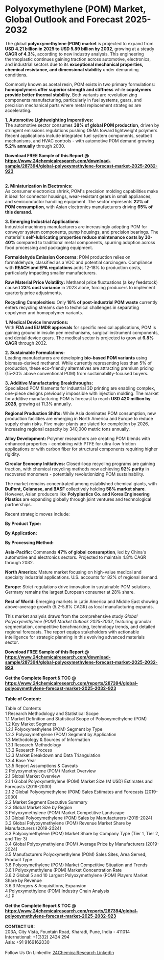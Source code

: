 <h1>Polyoxymethylene (POM) Market, Global Outlook and Forecast 2025-2032</h1><p>The global <strong>polyoxymethylene (POM) market</strong> is projected to expand from <strong>USD 4.21 billion in 2025 to USD 5.89 billion by 2032</strong>, growing at a steady <strong>CAGR of 4.3%</strong>, according to new industry analysis. This engineering thermoplastic continues gaining traction across automotive, electronics, and industrial sectors due to its <strong>exceptional mechanical properties, chemical resistance, and dimensional stability</strong> under demanding conditions.</p><p>Commonly known as acetal resin, POM exists in two primary formulations: <strong>homopolymers offer superior strength and stiffness</strong> while <strong>copolymers provide better thermal stability</strong>. Both variants are revolutionizing components manufacturing, particularly in fuel systems, gears, and precision mechanical parts where metal replacement strategies are accelerating.</p><p><strong>1. Automotive Lightweighting Imperatives:</strong><br>
The automotive sector consumes <strong>38% of global POM production</strong>, driven by stringent emissions regulations pushing OEMs toward lightweight polymers. Recent applications include integrated fuel system components, seatbelt mechanisms, and HVAC controls - with automotive POM demand growing <strong>5.2% annually</strong> through 2030.</p><div><b>Download FREE Sample of this Report @ 
            <a href="https://www.24chemicalresearch.com/download-sample/287394/global-polyoxymethylene-forecast-market-2025-2032-923">
            https://www.24chemicalresearch.com/download-sample/287394/global-polyoxymethylene-forecast-market-2025-2032-923</a></b></div><br><p><strong>2. Miniaturization in Electronics:</strong><br>
As consumer electronics shrink, POM's precision molding capabilities make it ideal for connector housings, wear-resistant gears in small appliances, and semiconductor handling equipment. The sector represents <strong>22% of POM consumption</strong>, with Asian electronics manufacturers driving <strong>65% of this demand</strong>.</p><p><strong>3. Emerging Industrial Applications:</strong><br>
Industrial machinery manufacturers are increasingly adopting POM for conveyor system components, pump housings, and precision bearings. The material's <strong>self-lubricating properties reduce maintenance costs by 30-40%</strong> compared to traditional metal components, spurring adoption across food processing and packaging equipment.</p><p><strong>Formaldehyde Emission Concerns:</strong> POM production relies on formaldehyde, classified as a VOC and potential carcinogen. Compliance with <strong>REACH and EPA regulations</strong> adds 12-18% to production costs, particularly impacting smaller manufacturers.</p><p><strong>Raw Material Price Volatility:</strong> Methanol price fluctuations (a key feedstock) caused <strong>23% cost variance</strong> in 2023 alone, forcing producers to implement quarterly price adjustments.</p><p><strong>Recycling Complexities:</strong> Only <strong>18% of post-industrial POM waste</strong> currently enters recycling streams due to technical challenges in separating copolymer and homopolymer variants.</p><p><strong>1. Medical Device Innovations:</strong><br>
With <strong>FDA and EU MDR approvals</strong> for specific medical applications, POM is gaining ground in insulin pen mechanisms, surgical instrument components, and dental device gears. The medical sector is projected to grow at <strong>6.8% CAGR</strong> through 2032.</p><p><strong>2. Sustainable Formulations:</strong><br>
Leading manufacturers are developing <strong>bio-based POM variants</strong> using biomass-derived methanol. While currently representing less than 5% of production, these eco-friendly alternatives are attracting premium pricing (15-20% above conventional POM) from sustainability-focused buyers.</p><p><strong>3. Additive Manufacturing Breakthroughs:</strong><br>
Specialized POM filaments for industrial 3D printing are enabling complex, one-piece designs previously impossible with injection molding. The market for additive manufacturing POM is forecast to reach <strong>USD 420 million by 2028</strong>, growing at 11.3% annually.</p><p><strong>Regional Production Shifts:</strong> While Asia dominates POM consumption, new production facilities are emerging in North America and Europe to reduce supply chain risks. Five major plants are slated for completion by 2026, increasing regional capacity by 340,000 metric tons annually.</p><p><strong>Alloy Development:</strong> Polymer researchers are creating POM blends with enhanced properties - combining with PTFE for ultra-low friction applications or with carbon fiber for structural components requiring higher rigidity.</p><p><strong>Circular Economy Initiatives:</strong> Closed-loop recycling programs are gaining traction, with chemical recycling methods now achieving <strong>92% purity</strong> in recovered monomers - potentially revolutionizing POM sustainability.</p><p>The market remains concentrated among established chemical giants, with <strong>DuPont, Celanese, and BASF</strong> collectively holding <strong>58% market share</strong>. However, Asian producers like <strong>Polyplastics Co. and Korea Engineering Plastics</strong> are expanding globally through joint ventures and technological partnerships.</p><p>Recent strategic moves include:</p><p><strong>By Product Type:</strong></p><p><strong>By Application:</strong></p><p><strong>By Processing Method:</strong></p><p><strong>Asia-Pacific:</strong> Commands <strong>47% of global consumption</strong>, led by China's automotive and electronics sectors. Projected to maintain 4.8% CAGR through 2032.</p><p><strong>North America:</strong> Mature market focusing on high-value medical and specialty industrial applications. U.S. accounts for 82% of regional demand.</p><p><strong>Europe:</strong> Strict regulations drive innovation in sustainable POM solutions. Germany remains the largest European consumer at 28% share.</p><p><strong>Rest of World:</strong> Emerging markets in Latin America and Middle East showing above-average growth (5.2-5.8% CAGR) as local manufacturing expands.</p><p>This market analysis draws from the comprehensive study <em>Global Polyoxymethylene (POM) Market Outlook 2025-2032</em>, featuring granular segmentation, competitive benchmarking, technology trends, and detailed regional forecasts. The report equips stakeholders with actionable intelligence for strategic planning in this evolving advanced materials sector.</p><div><b>Download FREE Sample of this Report @ 
            <a href="https://www.24chemicalresearch.com/download-sample/287394/global-polyoxymethylene-forecast-market-2025-2032-923">
            https://www.24chemicalresearch.com/download-sample/287394/global-polyoxymethylene-forecast-market-2025-2032-923</a></b></div><br><div><b>Get the Complete Report & TOC @ 
            <a href="https://www.24chemicalresearch.com/reports/287394/global-polyoxymethylene-forecast-market-2025-2032-923">
            https://www.24chemicalresearch.com/reports/287394/global-polyoxymethylene-forecast-market-2025-2032-923</a></b></div><br>
            <b>Table of Content:</b><p>Table of Contents<br />
1 Research Methodology and Statistical Scope<br />
1.1 Market Definition and Statistical Scope of Polyoxymethylene (POM)<br />
1.2 Key Market Segments<br />
1.2.1 Polyoxymethylene (POM) Segment by Type<br />
1.2.2 Polyoxymethylene (POM) Segment by Application<br />
1.3 Methodology & Sources of Information<br />
1.3.1 Research Methodology<br />
1.3.2 Research Process<br />
1.3.3 Market Breakdown and Data Triangulation<br />
1.3.4 Base Year<br />
1.3.5 Report Assumptions & Caveats<br />
2 Polyoxymethylene (POM) Market Overview<br />
2.1 Global Market Overview<br />
2.1.1 Global Polyoxymethylene (POM) Market Size (M USD) Estimates and Forecasts (2019-2030)<br />
2.1.2 Global Polyoxymethylene (POM) Sales Estimates and Forecasts (2019-2030)<br />
2.2 Market Segment Executive Summary<br />
2.3 Global Market Size by Region<br />
3 Polyoxymethylene (POM) Market Competitive Landscape<br />
3.1 Global Polyoxymethylene (POM) Sales by Manufacturers (2019-2024)<br />
3.2 Global Polyoxymethylene (POM) Revenue Market Share by Manufacturers (2019-2024)<br />
3.3 Polyoxymethylene (POM) Market Share by Company Type (Tier 1, Tier 2, and Tier 3)<br />
3.4 Global Polyoxymethylene (POM) Average Price by Manufacturers (2019-2024)<br />
3.5 Manufacturers Polyoxymethylene (POM) Sales Sites, Area Served, Product Type<br />
3.6 Polyoxymethylene (POM) Market Competitive Situation and Trends<br />
3.6.1 Polyoxymethylene (POM) Market Concentration Rate<br />
3.6.2 Global 5 and 10 Largest Polyoxymethylene (POM) Players Market Share by Revenue<br />
3.6.3 Mergers & Acquisitions, Expansion<br />
4 Polyoxymethylene (POM) Industry Chain Analysis<br />
4.1 P</p><div><b>Get the Complete Report & TOC @ 
            <a href="https://www.24chemicalresearch.com/reports/287394/global-polyoxymethylene-forecast-market-2025-2032-923">
            https://www.24chemicalresearch.com/reports/287394/global-polyoxymethylene-forecast-market-2025-2032-923</a></b></div><br><b>CONTACT US:</b><br>
            203A, City Vista, Fountain Road, Kharadi, Pune, India - 411014<br>
            International: +1(332) 2424 294<br>
            Asia: +91 9169162030 <br><br>
            Follow Us On LinkedIn: <a href="https://www.linkedin.com/company/24chemicalresearch/">24ChemicalResearch LinkedIn</a>